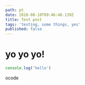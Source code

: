 ```yaml
---
path: pt
date: 2018-08-10T09:46:48.139Z
title: Test post
tags: 'testing, some things, yes'
published: false
---
```

# yo yo yo!

```js
console.log('hello')
```

ocode 
